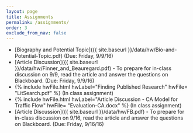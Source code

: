```yaml
---
layout: page
title: Assignments 
permalink: /assignments/
order: 3
exclude_from_nav: false
---
```


* [Biography and Potential Topic]({{ site.baseurl }}/data/hw/Bio-and-Potential-Topic.pdf) (Due: Friday, 9/9/16)
* [Article Discussion]({{ site.baseurl }}/data/hw/Finner_and_Beauregard.pdf) - To prepare for in-class discussion on 9/9, read the article and answer the questions on Blackboard. (Due: Friday, 9/9/16)
* {% include hwFile.html hwLabel="Finding Published Research" hwFile= "LitSearch.pdf" %} (In class assignment)
* {% include hwFile.html hwLabel="Article Discussion - CA Model for Traffic Flow" hwFile= "Evaluation-CA.docx" %} (In class assignment)
* [Article Discussion]({{ site.baseurl }}/data/hw/FB.pdf) - To prepare for in-class discussion on 9/16, read the article and answer the questions on Blackboard. (Due: Friday, 9/16/16)
  
